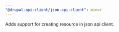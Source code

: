 ```yaml
---
"@drupal-api-client/json-api-client": minor
---
```


Adds support for creating resource in json api client.

